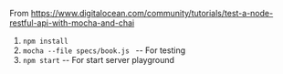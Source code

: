 From https://www.digitalocean.com/community/tutorials/test-a-node-restful-api-with-mocha-and-chai

1. `npm install`
2. `mocha --file specs/book.js ` -- For testing
3. `npm start` -- For start server playground
